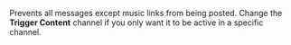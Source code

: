 Prevents all messages except music links from being posted. Change the **Trigger Content** channel if you only want it to be active in a specific channel.